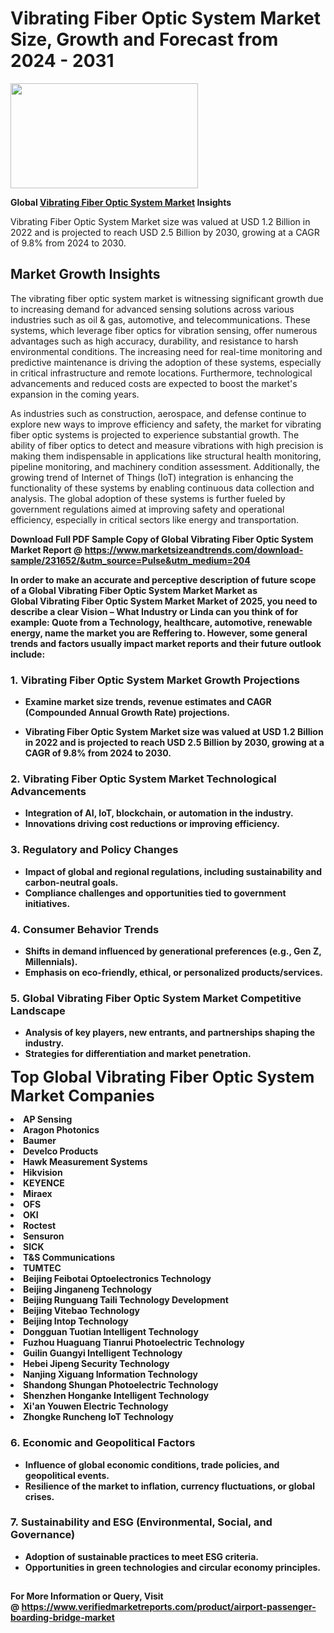 <H1>Vibrating Fiber Optic System Market Size, Growth and Forecast from 2024 - 2031</H1><img class="aligncenter size-medium wp-image-584254" src="https://thirdeyenews.in/wp-content/uploads/2024/09/Global-Market-Research-300x168.jpeg" alt="" width="300" height="168" /><p><strong>Global&nbsp;<a href="https://www.marketsizeandtrends.com/download-sample/231652/&amp;utm_source=Pulse&amp;utm_medium=204">Vibrating Fiber Optic System Market</a> Insights</strong></p><p>Vibrating Fiber Optic System Market size was valued at USD 1.2 Billion in 2022 and is projected to reach USD 2.5 Billion by 2030, growing at a CAGR of 9.8% from 2024 to 2030.</p><p><h2>Market Growth Insights</h2> <p>The vibrating fiber optic system market is witnessing significant growth due to increasing demand for advanced sensing solutions across various industries such as oil & gas, automotive, and telecommunications. These systems, which leverage fiber optics for vibration sensing, offer numerous advantages such as high accuracy, durability, and resistance to harsh environmental conditions. The increasing need for real-time monitoring and predictive maintenance is driving the adoption of these systems, especially in critical infrastructure and remote locations. Furthermore, technological advancements and reduced costs are expected to boost the market's expansion in the coming years.</p> <p><strong></strong></p> <p>As industries such as construction, aerospace, and defense continue to explore new ways to improve efficiency and safety, the market for vibrating fiber optic systems is projected to experience substantial growth. The ability of fiber optics to detect and measure vibrations with high precision is making them indispensable in applications like structural health monitoring, pipeline monitoring, and machinery condition assessment. Additionally, the growing trend of Internet of Things (IoT) integration is enhancing the functionality of these systems by enabling continuous data collection and analysis. The global adoption of these systems is further fueled by government regulations aimed at improving safety and operational efficiency, especially in critical sectors like energy and transportation.</p> <p><strong></p><p><span class=""><strong>Download Full PDF Sample Copy of Global Vibrating Fiber Optic System Market Report</strong> @ <a href="https://www.marketsizeandtrends.com/download-sample/231652/&amp;utm_source=Pulse&amp;utm_medium=204" target="_blank">https://www.marketsizeandtrends.com/download-sample/231652/&amp;utm_source=Pulse&amp;utm_medium=204</a></span></p><p>In order to make an accurate and perceptive description of future scope of a Global&nbsp;Vibrating Fiber Optic System Market Market as Global&nbsp;Vibrating Fiber Optic System Market Market of 2025, you need to describe a clear Vision &ndash; What Industry or Linda can you think of for example: Quote from a Technology, healthcare, automotive, renewable energy, name the market you are Reffering to. However, some general trends and factors usually impact market reports and their future outlook include:</p><h3>1.&nbsp;<strong>Vibrating Fiber Optic System Market Growth Projections</strong></h3><ul><li>Examine market size trends, revenue estimates and CAGR (Compounded Annual Growth Rate) projections.</li><li><p>Vibrating Fiber Optic System Market size was valued at USD 1.2 Billion in 2022 and is projected to reach USD 2.5 Billion by 2030, growing at a CAGR of 9.8% from 2024 to 2030.</p></li></ul><h3>2.&nbsp;<strong>Vibrating Fiber Optic System Market Technological Advancements</strong></h3><ul><li>Integration of AI, IoT, blockchain, or automation in the industry.</li><li>Innovations driving cost reductions or improving efficiency.</li></ul><h3>3.&nbsp;<strong>Regulatory and Policy Changes</strong></h3><ul><li>Impact of global and regional regulations, including sustainability and carbon-neutral goals.</li><li>Compliance challenges and opportunities tied to government initiatives.</li></ul><h3>4.&nbsp;<strong>Consumer Behavior Trends</strong></h3><ul><li>Shifts in demand influenced by generational preferences (e.g., Gen Z, Millennials).</li><li>Emphasis on eco-friendly, ethical, or personalized products/services.</li></ul><h3>5.&nbsp;<strong>Global Vibrating Fiber Optic System Market Competitive Landscape</strong></h3><ul><li>Analysis of key players, new entrants, and partnerships shaping the industry.</li><li>Strategies for differentiation and market penetration.</li></ul><p data-pm-slice="1 1 []"><span style="color: inherit; font-family: inherit; font-size: 25px;">Top Global Vibrating Fiber Optic System Market Companies</span></p><div class="" data-test-id=""><p><li>AP Sensing</li><li> Aragon Photonics</li><li> Baumer</li><li> Develco Products</li><li> Hawk Measurement Systems</li><li> Hikvision</li><li> KEYENCE</li><li> Miraex</li><li> OFS</li><li> OKI</li><li> Roctest</li><li> Sensuron</li><li> SICK</li><li> T&S Communications</li><li> TUMTEC</li><li> Beijing Feibotai Optoelectronics Technology</li><li> Beijing Jinganeng Technology</li><li> Beijing Runguang Taili Technology Development</li><li> Beijing Vitebao Technology</li><li> Beijing Intop Technology</li><li> Dongguan Tuotian Intelligent Technology</li><li> Fuzhou Huaguang Tianrui Photoelectric Technology</li><li> Guilin Guangyi Intelligent Technology</li><li> Hebei Jipeng Security Technology</li><li> Nanjing Xiguang Information Technology</li><li> Shandong Shungan Photoelectric Technology</li><li> Shenzhen Honganke Intelligent Technology</li><li> Xi'an Youwen Electric Technology</li><li> Zhongke Runcheng IoT Technology</li></p></div><h3>6.&nbsp;<strong>Economic and Geopolitical Factors</strong></h3><ul><li>Influence of global economic conditions, trade policies, and geopolitical events.</li><li>Resilience of the market to inflation, currency fluctuations, or global crises.</li></ul><h3>7.&nbsp;<strong>Sustainability and ESG (Environmental, Social, and Governance)</strong></h3><ul><li>Adoption of sustainable practices to meet ESG criteria.</li><li>Opportunities in green technologies and circular economy principles.</li></ul><h2><strong style="font-size: 14px;">For More Information or Query, Visit @&nbsp;</strong><a style="background-color: #ffffff; font-size: 14px;" href="https://www.marketsizeandtrends.com/report/vibrating-fiber-optic-system-market/" target="_blank">https://www.verifiedmarketreports.com/product/airport-passenger-boarding-bridge-market</a></h2>
